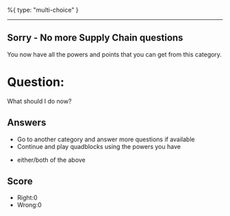 %{
 type: "multi-choice"
}

---
## Sorry - No more Supply Chain questions
You now have all the powers and points that you can get
from this category.

# Question:
What should I do now?

## Answers
- Go to another category and answer more questions if available
- Continue and play quadblocks using the powers you have
* either/both of the above


## Score
- Right:0
- Wrong:0
